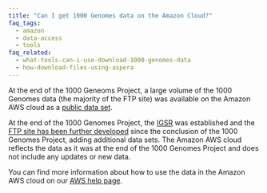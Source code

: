 ```yaml
---
title: "Can I get 1000 Genomes data on the Amazon Cloud?"
faq_tags:
  - amazon
  - data-access
  - tools
faq_related:
  - what-tools-can-i-use-download-1000-genomes-data
  - how-download-files-using-aspera
---
```

                    
At the end of the 1000 Geneoms Project, a large volume of the 1000 Genomes data (the majority of the FTP site) was available on the Amazon AWS cloud as a [public data set](http://aws.amazon.com/datasets/4383).

At the end of the 1000 Genomes Project, the [IGSR](/about) was established and the [FTP site has been further developed](/announcements/our-plan-rearrange-1000-genomes-ftp-site-2015-09-07/) since the conclusion of the 1000 Genomes Project, adding additional data sets. The Amazon AWS cloud reflects the data as it was at the end of the 1000 Genomes Project and does not include any updates or new data.

You can find more information about how to use the data in the Amazon AWS cloud on our [AWS help page](/using-1000-genomes-data-amazon-web-service-cloud).
